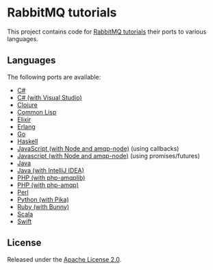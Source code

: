 # RabbitMQ tutorials

This project contains code for [RabbitMQ tutorials](http://www.rabbitmq.com/getstarted.html)
their ports to various languages.

## Languages

The following ports are available:

 * [C#](./dotnet)
 * [C# (with Visual Studio)](./dotnet-visual-studio)
 * [Clojure](./clojure)
 * [Common Lisp](./common-lisp)
 * [Elixir](./elixir) 
 * [Erlang](./erlang)
 * [Go](./go)
 * [Haskell](./haskell)
 * [JavaScript (with Node and amqp-node)](./javascript-nodejs) (using callbacks)
 * [Javascript (with Node and amqp-node)](https://github.com/squaremo/amqp.node/tree/master/examples) (using promises/futures)
 * [Java](./java)
 * [Java (with IntelliJ IDEA)](./java-idea)
 * [PHP (with php-amqplib)](./php)
 * [PHP (with php-amqp)](./php-amqp)
 * [Perl](./perl)
 * [Python (with Pika)](./python)
 * [Ruby (with Bunny)](./ruby)
 * [Scala](./scala)
 * [Swift](./swift)

## License

Released under the [Apache License 2.0](http://www.apache.org/licenses/LICENSE-2.0.txt).

